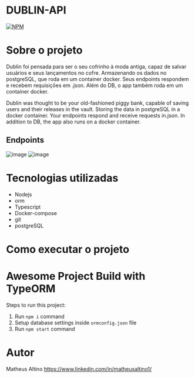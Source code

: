 # DUBLIN-API
[![NPM](https://img.shields.io/npm/l/react)](https://github.com/MatheusAltino/dublin-api/blob/master/LICENSE) 

# Sobre o projeto

Dublin foi pensada para ser o seu cofrinho à moda antiga, capaz de salvar usuários e seus lançamentos no cofre. Armazenando os dados no postgreSQL, que roda em um container docker. Seus endpoints respondem e recebem requisições em .json. Além do DB, o app também roda em um container docker.

Dublin was thought to be your old-fashioned piggy bank, capable of saving users and their releases in the vault. Storing the data in postgreSQL in a docker container. Your endpoints respond and receive requests in.json. In addition to DB, the app also runs on a docker container.

## Endpoints
![image](https://user-images.githubusercontent.com/83050247/141664370-ef059d0d-e4b0-4289-a7ea-7cacba6b26e6.png)
![image](https://user-images.githubusercontent.com/83050247/141664412-97be60a2-40ef-47c7-96b2-c8ca08dd1ba9.png)


# Tecnologias utilizadas
- Nodejs
- orm
- Typescript
- Docker-compose
- git 
- postgreSQL

# Como executar o projeto

# Awesome Project Build with TypeORM

Steps to run this project:

1. Run `npm i` command
2. Setup database settings inside `ormconfig.json` file
3. Run `npm start` command



# Autor
Matheus Altino
https://www.linkedin.com/in/matheusaltino1/

